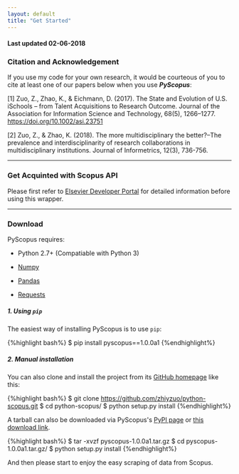 ```yaml
---
layout: default
title: "Get Started"
---
```


#### Last updated 02-06-2018

### Citation and Acknowledgement

If you use my code for your own research, it would be courteous of you to cite at least one of our papers below when you use ___PyScopus___:

[1] Zuo, Z., Zhao, K., & Eichmann, D. (2017). The State and Evolution of U.S. iSchools – from Talent Acquisitions to Research Outcome. Journal of the Association for Information Science and Technology, 68(5), 1266–1277. https://doi.org/10.1002/asi.23751

[2] Zuo, Z., & Zhao, K. (2018). The more multidisciplinary the better?–The prevalence and interdisciplinarity of research collaborations in multidisciplinary institutions. Journal of Informetrics, 12(3), 736-756.

---

### Get Acquinted with Scopus API

Please first refer to [Elsevier Developer Portal](http://dev.elsevier.com/index.html) for detailed information before using this wrapper.

---

### Download

PyScopus requires:

+ Python 2.7+ (Compatiable with Python 3)

+ [Numpy](http://www.numpy.org/)

+ [Pandas](http://pandas.pydata.org/)

+ [Requests](http://docs.python-requests.org/en/master/)

##### 1. Using `pip`

The easiest way of installing PyScopus is to use `pip`:

{%highlight bash%}
$ pip install pyscopus==1.0.0a1
{%endhighlight%}

##### 2. Manual installation

You can also clone and install the project from its <a href="https://github.com/zhiyzuo/python-scopus" target="_blank">GitHub homepage</a> like this:

{%highlight bash%}
$ git clone https://github.com/zhiyzuo/python-scopus.git
$ cd python-scopus/
$ python setup.py install
{%endhighlight%}

A tarball can also be downloaded via PyScopus's <a href="https://pypi.python.org/pypi/pyscopus/1.0.0a1" target="_blank">PyPI page</a> or <a href="https://github.com/zhiyzuo/python-scopus/tarball/1.0.0a1" target="_blank">this download link</a>.

{%highlight bash%}
$ tar -xvzf pyscopus-1.0.0a1.tar.gz
$ cd pyscopus-1.0.0a1.tar.gz/
$ python setup.py install
{%endhighlight%}

And then please start to enjoy the easy scraping of data from Scopus.

